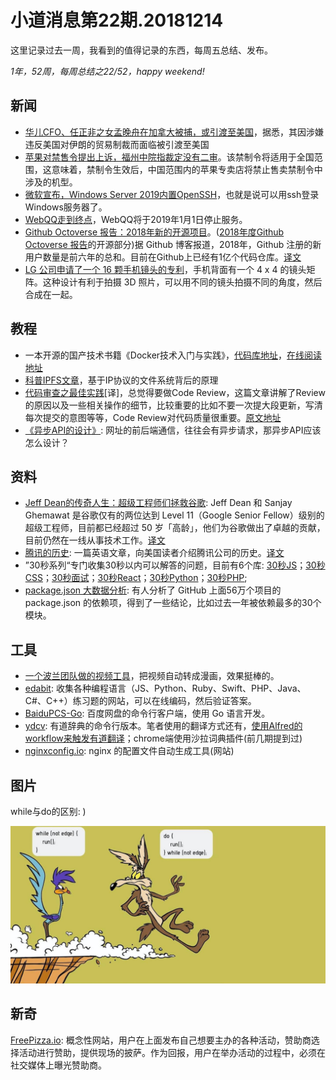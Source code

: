# 小道消息第22期.20181214

这里记录过去一周，我看到的值得记录的东西，每周五总结、发布。

*1年，52周，每周总结之22/52，happy weekend!*

## 新闻

- [华儿CFO、任正非之女孟晚舟在加拿大被捕，或引渡至美国](https://readhub.cn/topic/7Ip9xeyp8pC)，据悉，其因涉嫌违反美国对伊朗的贸易制裁而面临被引渡至美国
- [苹果对禁售令提出上诉，福州中院指裁定没有二审](https://m.toutiao.com/i6633581794287419918/?tt_from=copy_link&utm_campaign=client_share&timestamp=1544511483&app=explore_article&utm_source=copy_link&iid=19419712839&utm_medium=toutiao_ios&group_id=6633581794287419918)。该禁制令将适用于全国范围，这意味着，禁制令生效后，中国范围内的苹果专卖店将禁止售卖禁制令中涉及的机型。
- [微软宣布，Windows Server 2019内置OpenSSH](https://blogs.windows.com/buildingapps/2018/12/11/windows-server-2019-includes-openssh/amp/)，也就是说可以用ssh登录Windows服务器了。
- [WebQQ走到终点](https://readhub.cn/topic/7IzEdwpgv1v?from=mp)，WebQQ将于2019年1月1日停止服务。
- [Github Octoverse 报告：2018年新的开源项目](https://blog.github.com/2018-12-13-new-open-source-projects/)。([2018年度Github Octoverse 报告](https://octoverse.github.com/)的开源部分)据 Github 博客报道，2018年，Github 注册的新用户数量是前六年的总和。目前在Github上已经有1亿个代码仓库。[译文](https://www.oschina.net/news/102676/github-2018-12-13-new-open-source-projects)
- [LG 公司申请了一个 16 颗手机镜头的专利](https://www.techretox.com/articles/lg-preparing-a-16-camera-phone)，手机背面有一个 4 x 4 的镜头矩阵。这种设计有利于拍摄 3D 照片，可以用不同的镜头拍摄不同的角度，然后合成在一起。

## 教程

- 一本开源的国产技术书籍《Docker技术入门与实践》，[代码库地址](https://github.com/yeasy/docker_practice)，[在线阅读地址](https://www.yuque.com/grasilife/docker)
- [科普IPFS文章](https://achainofblocks.com/2018/10/05/ipfs-interplanetary-file-system-simply-explained/)，基于IP协议的文件系统背后的原理
- [代码审查之最佳实践](https://mp.weixin.qq.com/s/p_CNasQxzdni4G2eD0xUrQ)[译]，总觉得要做Code Review，这篇文章讲解了Review的原因以及一些相关操作的细节，比较重要的比如不要一次提大段更新，写清每次提交的意图等等，Code Review对代码质量很重要。[原文地址](https://medium.com/palantir/code-review-best-practices-19e02780015f)
- [《异步API的设计》](http://www.ruanyifeng.com/blog/2018/12/async-api-design.html): 网址的前后端通信，往往会有异步请求，那异步API应该怎么设计？

## 资料

- [Jeff Dean的传奇人生：超级工程师们拯救谷歌](https://www.newyorker.com/magazine/2018/12/10/the-friendship-that-made-google-huge): Jeff Dean 和 Sanjay Ghemawat 是谷歌仅有的两位达到 Level 11（Google Senior Fellow）级别的超级工程师，目前都已经超过 50 岁「高龄」，他们为谷歌做出了卓越的贡献，目前仍然在一线从事技术工作。[译文](https://infoq.cn/article/rAJiubRpi9xSl_LEhI2N)
- [腾讯的历史](https://hackernoon.com/the-chinese-social-network-bb282204af9c): 一篇英语文章，向美国读者介绍腾讯公司的历史。[译文](http://www.ruanyifeng.com/blog/2018/12/tencent.html)
- ”30秒系列“专门收集30秒以内可以解答的问题，目前有6个库: [30秒JS](https://github.com/30-seconds/30-seconds-of-code)；[30秒CSS](https://github.com/30-seconds/30-seconds-of-css)；[30秒面试](https://github.com/30-seconds/30-seconds-of-interviews)；[30秒React](https://github.com/30-seconds/30-seconds-of-react)；[30秒Python](https://github.com/kriadmin/30-seconds-of-python-code)；[30秒PHP](https://github.com/appzcoder/30-seconds-of-php-code);
- [package.json 大数据分析](https://medium.com/warsawjs/state-of-package-json-dependencies-de99828b6c3f): 有人分析了 GitHub 上面56万个项目的 package.json 的依赖项，得到了一些结论，比如过去一年被依赖最多的30个模块。

## 工具

- [一个波兰团队做的视频工具](https://comixify.ii.pw.edu.pl/)，把视频自动转成漫画，效果挺棒的。
- [edabit](https://edabit.com/challenges): 收集各种编程语言（JS、Python、Ruby、Swift、PHP、Java、C#、C++）练习题的网站，可以在线编码，然后验证答案。
- [BaiduPCS-Go](https://github.com/iikira/BaiduPCS-Go): 百度网盘的命令行客户端，使用 Go 语言开发。
- [ydcv](https://github.com/felixonmars/ydcv): 有道辞典的命令行版本。笔者使用的翻译方式还有，[使用Alfred的workflow来触发有道翻译](https://github.com/wensonsmith/YoudaoTranslate)；chrome端使用沙拉词典插件(前几期提到过)
- [nginxconfig.io](http://nginxconfig.io/): nginx 的配置文件自动生成工具(网站)

## 图片

while与do的区别: )

![](media/Export-754d3ff0-068a-43d7-8b6e-ac6cd3f5897b/while_do-f2162771-439e-42f6-b650-5984d278144b.jpeg)

## 新奇

[FreePizza.io](http://freepizza.io/): 概念性网站，用户在上面发布自己想要主办的各种活动，赞助商选择活动进行赞助，提供现场的披萨。作为回报，用户在举办活动的过程中，必须在社交媒体上曝光赞助商。

